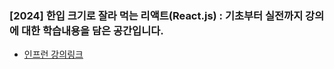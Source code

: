### **[2024] 한입 크기로 잘라 먹는 리액트(React.js) : 기초부터 실전까지** 강의에 대한 학습내용을 담은 공간입니다.
* [인프런 강의링크](https://www.inflearn.com/course/%ED%95%9C%EC%9E%85-%EB%A6%AC%EC%95%A1%ED%8A%B8/dashboard)
